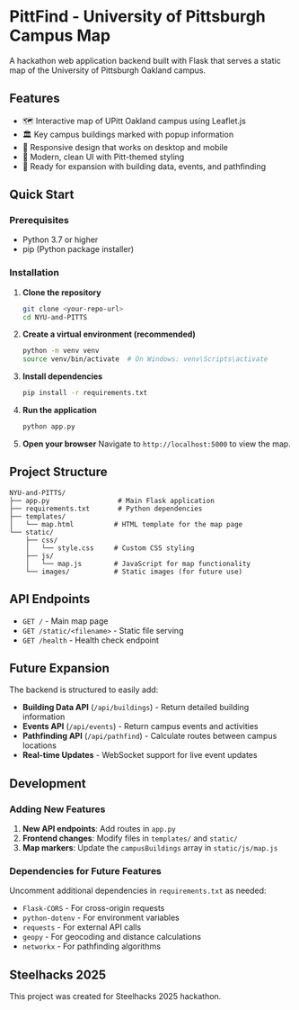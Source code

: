 # PittFind - University of Pittsburgh Campus Map

A hackathon web application backend built with Flask that serves a static map of the University of Pittsburgh Oakland campus.

## Features

- 🗺️ Interactive map of UPitt Oakland campus using Leaflet.js
- 🏛️ Key campus buildings marked with popup information
- 📱 Responsive design that works on desktop and mobile
- 🎨 Modern, clean UI with Pitt-themed styling
- 🚀 Ready for expansion with building data, events, and pathfinding

## Quick Start

### Prerequisites
- Python 3.7 or higher
- pip (Python package installer)

### Installation

1. **Clone the repository**
   ```bash
   git clone <your-repo-url>
   cd NYU-and-PITTS
   ```

2. **Create a virtual environment (recommended)**
   ```bash
   python -m venv venv
   source venv/bin/activate  # On Windows: venv\Scripts\activate
   ```

3. **Install dependencies**
   ```bash
   pip install -r requirements.txt
   ```

4. **Run the application**
   ```bash
   python app.py
   ```

5. **Open your browser**
   Navigate to `http://localhost:5000` to view the map.

## Project Structure

```
NYU-and-PITTS/
├── app.py                 # Main Flask application
├── requirements.txt       # Python dependencies
├── templates/
│   └── map.html          # HTML template for the map page
└── static/
    ├── css/
    │   └── style.css     # Custom CSS styling
    ├── js/
    │   └── map.js        # JavaScript for map functionality
    └── images/           # Static images (for future use)
```

## API Endpoints

- `GET /` - Main map page
- `GET /static/<filename>` - Static file serving
- `GET /health` - Health check endpoint

## Future Expansion

The backend is structured to easily add:

- **Building Data API** (`/api/buildings`) - Return detailed building information
- **Events API** (`/api/events`) - Return campus events and activities
- **Pathfinding API** (`/api/pathfind`) - Calculate routes between campus locations
- **Real-time Updates** - WebSocket support for live event updates

## Development

### Adding New Features

1. **New API endpoints**: Add routes in `app.py`
2. **Frontend changes**: Modify files in `templates/` and `static/`
3. **Map markers**: Update the `campusBuildings` array in `static/js/map.js`

### Dependencies for Future Features

Uncomment additional dependencies in `requirements.txt` as needed:
- `Flask-CORS` - For cross-origin requests
- `python-dotenv` - For environment variables
- `requests` - For external API calls
- `geopy` - For geocoding and distance calculations
- `networkx` - For pathfinding algorithms

## Steelhacks 2025

This project was created for Steelhacks 2025 hackathon.

